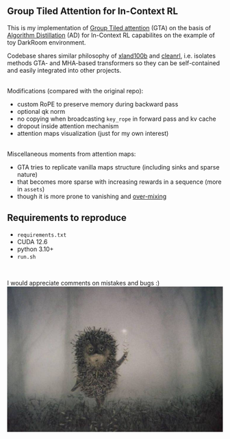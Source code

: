 ## Group Tiled Attention for In-Context RL

This is my implementation of [Group Tiled attention](https://github.com/Dao-AILab/grouped-latent-attention) (GTA) on the basis of [Algorithm Distillation](https://arxiv.org/abs/2210.14215) (AD) for In-Context RL capabilites on the example of toy DarkRoom environment.
<br>

Codebase shares similar philosophy of [xland100b](https://github.com/dunnolab/xland-minigrid-datasets) and [cleanrl](https://github.com/vwxyzjn/cleanrl), i.e. isolates methods GTA- and MHA-based transformers so they can be self-contained and easily integrated into other projects.

<br>
Modifications (compared with the original repo):

- custom RoPE to preserve memory during backward pass
- optional qk norm
- no copying when broadcasting `key_rope` in forward pass and kv cache
- dropout inside attention mechanism
- attention maps visualization (just for my own interest)

<br>
Miscellaneous moments from attention maps:

- GTA tries to replicate vanilla maps structure (including sinks and sparse nature)
- that becomes more sparse with increasing rewards in a sequence (more in `assets`)
- though it is more prone to vanishing and [over-mixing](https://arxiv.org/abs/2504.02732)



## Requirements to reproduce
- `requirements.txt`
- CUDA 12.6
- python 3.10+
- `run.sh`
<br>

I would appreciate comments on mistakes and bugs :)
<br>
![hedgehog in the fog](assets/fog.jpg)

